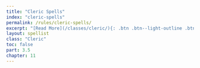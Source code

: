 ```yaml
---
title: "Cleric Spells"
index: "cleric-spells"
permalink: /rules/cleric-spells/
excerpt: "[Read More](/classes/cleric/){: .btn .btn--light-outline .btn--small}"
layout: spellist
class: "Cleric"
toc: false
part: 3.5
chapter: 11
---
```

